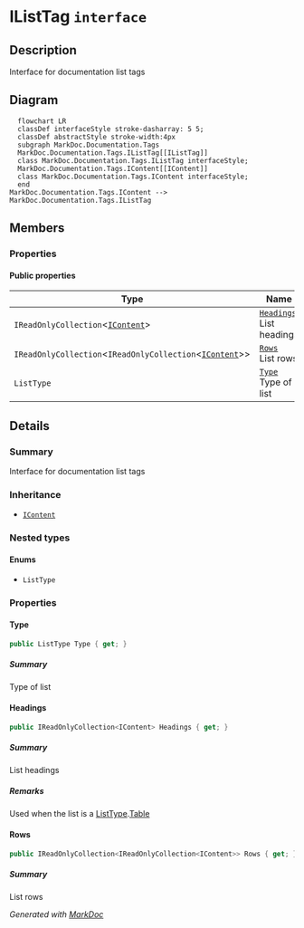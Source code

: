 # IListTag `interface`

## Description
Interface for documentation list tags

## Diagram
```mermaid
  flowchart LR
  classDef interfaceStyle stroke-dasharray: 5 5;
  classDef abstractStyle stroke-width:4px
  subgraph MarkDoc.Documentation.Tags
  MarkDoc.Documentation.Tags.IListTag[[IListTag]]
  class MarkDoc.Documentation.Tags.IListTag interfaceStyle;
  MarkDoc.Documentation.Tags.IContent[[IContent]]
  class MarkDoc.Documentation.Tags.IContent interfaceStyle;
  end
MarkDoc.Documentation.Tags.IContent --> MarkDoc.Documentation.Tags.IListTag
```

## Members
### Properties
#### Public  properties
| Type | Name | Methods |
| --- | --- | --- |
| `IReadOnlyCollection`&lt;[`IContent`](./IContent.md)&gt; | [`Headings`](#headings)<br>List headings | `get` |
| `IReadOnlyCollection`&lt;`IReadOnlyCollection`&lt;[`IContent`](./IContent.md)&gt;&gt; | [`Rows`](#rows)<br>List rows | `get` |
| `ListType` | [`Type`](#type)<br>Type of list | `get` |

## Details
### Summary
Interface for documentation list tags

### Inheritance
 - [
`IContent`
](./IContent.md)

### Nested types
#### Enums
 - `ListType`

### Properties
#### Type
```csharp
public ListType Type { get; }
```
##### Summary
Type of list

#### Headings
```csharp
public IReadOnlyCollection<IContent> Headings { get; }
```
##### Summary
List headings

##### Remarks
Used when the list is a [ListType](ilisttag/ListType.md).[Table](#table)

#### Rows
```csharp
public IReadOnlyCollection<IReadOnlyCollection<IContent>> Rows { get; }
```
##### Summary
List rows

*Generated with* [*MarkDoc*](https://github.com/hailstorm75/MarkDoc.Core)
